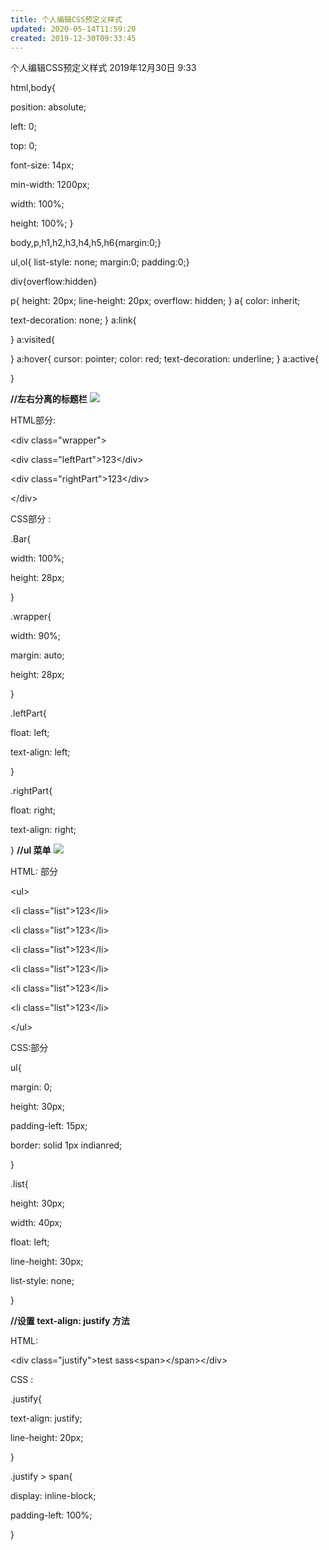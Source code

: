 ```yaml
---
title: 个人编辑CSS预定义样式
updated: 2020-05-14T11:59:20
created: 2019-12-30T09:33:45
---
```


个人编辑CSS预定义样式
2019年12月30日
9:33

html,body{

position: absolute;

left: 0;

top: 0;

font-size: 14px;

min-width: 1200px;

width: 100%;

height: 100%;
}

body,p,h1,h2,h3,h4,h5,h6{margin:0;}

ul,ol{ list-style: none; margin:0; padding:0;}

div{overflow:hidden}

p{
height: 20px;
line-height: 20px;
overflow: hidden;
}
a{
color: inherit;

text-decoration: none;
}
a:link{

}
a:visited{

}
a:hover{
cursor: pointer;
color: red;
text-decoration: underline;
}
a:active{

}

**//左右分离的标题栏**
![](C:\Users\hvgub\AppData\Local\Temp\第一笔记本\pandoc/media/image1.png)

HTML部分:

\<div class="wrapper"\>

\<div class="leftPart"\>123\</div\>

\<div class="rightPart"\>123\</div\>

\</div\>

CSS部分 :

.Bar{

width: 100%;

height: 28px;

}

.wrapper{

width: 90%;

margin: auto;

height: 28px;

}

.leftPart{

float: left;

text-align: left;

}

.rightPart{

float: right;

text-align: right;

}
**//ul 菜单**
![](C:\Users\hvgub\AppData\Local\Temp\第一笔记本\pandoc/media/image2.png)

HTML: 部分

\<ul\>

\<li class="list"\>123\</li\>

\<li class="list"\>123\</li\>

\<li class="list"\>123\</li\>

\<li class="list"\>123\</li\>

\<li class="list"\>123\</li\>

\<li class="list"\>123\</li\>

\</ul\>

CSS:部分

ul{

margin: 0;

height: 30px;

padding-left: 15px;

border: solid 1px indianred;

}

.list{

height: 30px;

width: 40px;

float: left;

line-height: 30px;

list-style: none;

}

**//设置 text-align: justify 方法**

HTML:

\<div class="justify"\>test sass\<span\>\</span\>\</div\>

CSS :

.justify{

text-align: justify;

line-height: 20px;

}

.justify \> span{

display: inline-block;

padding-left: 100%;

}
